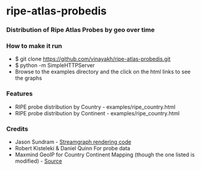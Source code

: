 # ripe-atlas-probedis

### Distribution of Ripe Atlas Probes by geo over time


### How to make it run
 * $ git clone https://github.com/vinayakh/ripe-atlas-probedis.git
 * $ python -m SimpleHTTPServer
 * Browse to the examples directory and the click on the html links to see the graphs

### Features
 * RIPE probe distribution by Country - examples/ripe_country.html
 * RIPE probe distribution by Continent - examples/ripe_country.html

### Credits
 * Jason Sundram - [Streamgraph rendering code](https://github.com/jsundram/streamgraph.js)
 * Robert Kisteleki & Daniel Quinn For probe data
 * Maxmind GeoIP for Country Continent Mapping (though the one listed is modified) - [Source](http://dev.maxmind.com/geoip/legacy/codes/country_continent/) 
